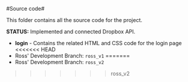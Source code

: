 #Source code#

This folder contains all the source code for the project.

**STATUS:** Implemented and connected Dropbox API. 

*	**login** - Contains the related HTML and CSS code for the login page
<<<<<<< HEAD
  *	Ross' Development Branch: `ross_v1`
=======
  *	Ross' Development Branch: `ross_v2`
>>>>>>> ross_v2

